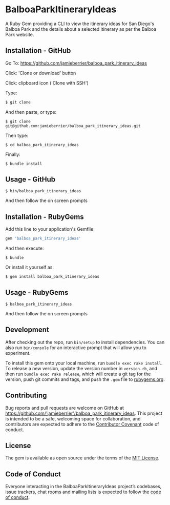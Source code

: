 # BalboaParkItineraryIdeas

A Ruby Gem providing a CLI to view the itinerary ideas for San Diego's Balboa Park and the details about a selected itinerary as per the Balboa Park website.

## Installation - GitHub

Go To:
  https://github.com/jamieberrier/balboa_park_itinerary_ideas

Click:
  'Clone or download' button

Click:
  clipboard icon ('Clone with SSH')

Type:
  ```ruby
  $ git clone
  ```

And then paste, or type:

    $ git clone git@github.com:jamieberrier/balboa_park_itinerary_ideas.git

Then type:

    $ cd balboa_park_itinerary_ideas

Finally:

    $ bundle install

## Usage - GitHub

    $ bin/balboa_park_itinerary_ideas

And then follow the on screen prompts

## Installation - RubyGems

Add this line to your application's Gemfile:

```ruby
gem 'balboa_park_itinerary_ideas'
```

And then execute:

    $ bundle

Or install it yourself as:

    $ gem install balboa_park_itinerary_ideas

## Usage - RubyGems

    $ balboa_park_itinerary_ideas

And then follow the on screen prompts

## Development

After checking out the repo, run `bin/setup` to install dependencies. You can also run `bin/console` for an interactive prompt that will allow you to experiment.

To install this gem onto your local machine, run `bundle exec rake install`. To release a new version, update the version number in `version.rb`, and then run `bundle exec rake release`, which will create a git tag for the version, push git commits and tags, and push the `.gem` file to [rubygems.org](https://rubygems.org).

## Contributing

Bug reports and pull requests are welcome on GitHub at https://github.com/'jamieberrier'/balboa_park_itinerary_ideas. This project is intended to be a safe, welcoming space for collaboration, and contributors are expected to adhere to the [Contributor Covenant](http://contributor-covenant.org) code of conduct.

## License

The gem is available as open source under the terms of the [MIT License](https://opensource.org/licenses/MIT).

## Code of Conduct

Everyone interacting in the BalboaParkItineraryIdeas project’s codebases, issue trackers, chat rooms and mailing lists is expected to follow the [code of conduct](https://github.com/'jamieberrier'/balboa_park_itinerary_ideas/blob/master/CODE_OF_CONDUCT.md).
